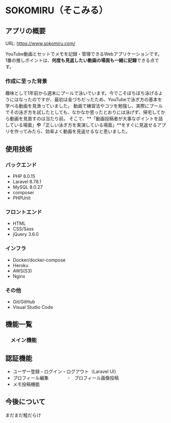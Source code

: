 # SOKOMIRU（そこみる）

## アプリの概要
URL: https://www.sokomiru.com/

YouTube動画とセットでメモを記録・管理できるWebアプリケーションです。<br>
1番の推しポイントは、**何度も見返したい動画の場面も一緒に記録**できる点です。

### 作成に至った背景
趣味として1年前から週末にプールで泳いでいます。今でこそぼちぼち泳げるようにはなったのですが、最初は金づちだったため、YouTubeで泳ぎ方の基本を学べる動画を見漁っていました。
動画で練習法やコツを勉強し、実際にプールでその泳ぎ方を試したとしても、なかなか思ったとおりには泳げず、帰宅してから動画を見直すのは当たり前。
そこで、**「動画投稿者が大事なポイントを話している場面」**や**「正しい泳ぎ方を実演している場面」**をすぐに見返せるアプリを作ってみたら、効率よく動画を見返せるなと思いました。


## 使用技術

### バックエンド
- PHP 8.0.15
- Laravel 8.78.1
- MySQL 8.0.27
- composer
- PHPUnit

### フロントエンド
- HTML
- CSS/Sass
- jQuery 3.6.0

### インフラ
- Docker/docker-compose
- Heroku
- AWS(S3)
- Nginx

### その他
- Git/GitHub
- Visual Studio Code


## 機能一覧
### 　メイン機能

## 認証機能
- ユーザー登録・ログイン・ログアウト（Laravel UI） 
- プロフィール編集
　　　　-　プロフィール画像投稿 
- メモ投稿機能

## 今後について
まだまだ粗だらけ
